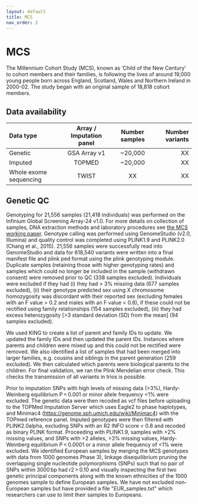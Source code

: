 ```yaml
---
layout: default
title: MCS
nav_order: 2
---
```


# **MCS**

The Millennium Cohort Study (MCS), known as ‘Child of the New Century’ to cohort members and their families, is following the lives of around 19,000 young people born across England, Scotland, Wales and Northern Ireland in 2000-02. The study began with an original sample of 18,818 cohort members. 

## Data availability 

| Data type       | Array / Imputation panel      |Number samples | Number variants  |
| :---            |    :----:   |    :----:     |     ---:   |        
| Genetic         | GSA Array v1   | ~20,000          | XX    |  
| Imputed        | TOPMED   | ~20,000          | XX    |  
| Whole exome sequencing| TWIST  | XX           | XX       |


## Genetic QC

Genotyping for 21,556 samples (21,418 individuals) was performed on the Infinium Global Screening Array-24 v1.0. For more details on collection of samples, DNA extraction methods and laboratory procedures see [the MCS working paper](https://cls.ucl.ac.uk/wp-content/uploads/2020/08/CLS-working-paper-2020-7-Collection-of-DNA-samples-and-genetic-data-at-scale-in-the-UK-Millennium-Cohort-Study.pdf).  Genotype calling was performed using GenomeStudio (v2.0, Illumina) and quality control was completed using PLINK1.9 and PLINK2.0 (Chang et al., 2015). 21,556 samples were successfully read into GenomeStudio and data for 618,540 variants were written into a final manifest file and plink ped format using the plink genotyping module. Duplicate samples (retaining those with higher genotyping rates) and samples which could no longer be included in the sample (withdrawn consent) were removed prior to QC (338 samples excluded). Individuals were excluded if they had (i) they had > 3% missing data (677 samples excluded), (ii) their genotype predicted sex using X chromosome homozygosity was discordant with their reported sex (excluding females with an F value > 0.2 and males with an F value < 0.8), if these could not be rectified using family relationships (154 samples excluded), (iii) they had excess heterozygosity [>3 standard deviation (SD) from the mean] (94 samples excluded). 

We used KING to create a list of parent and family IDs to update. We updated the family IDs and then updated the parent IDs. Instances where parents and children were mixed up and this could not be rectified were removed. We also identified a list of samples that had been merged into larger families, e.g. cousins and siblings in the parent generation (259 excluded). We then calculated which parents were biological parents to the children. For final validation, we ran the Plink Mendelian error check. This checks the transmission of all variants in trios is possible.

Prior to imputation SNPs with high levels of missing data (>3%), Hardy-Weinberg equilibrium P < 0.001 or minor allele frequency <1% were excluded. The genetic data were then recoded as vcf files before uploading to the TOPMed Imputation Server which uses Eagle2 to phase haplotypes, and Minimac4 (https://genome.sph.umich.edu/wiki/Minimac4) with the TOPmed reference panel. Imputed genotypes were then filtered with PLINK2.0alpha, excluding SNPs with an R2 INFO score < 0.8 and recoded as binary PLINK format. Proceeding with PLINK1.9, samples with >2% missing values, and SNPs with >2 alleles, >3% missing values, Hardy-Weinberg equilibrium P < 0.0001 or a minor allele frequency of <1% were excluded. We identified European samples by merging the MCS genotypes with data from 1000 genomes Phase 3), linkage disequilibrium pruning the overlapping single nucleotide polymorphisms (SNPs) such that no pair of SNPs within 3000 bp had r2 > 0.10 and visually inspecting the first two genetic principal components along with the known ethnicities of the 1000 genomes sample to define European samples. We have not excluded non-European samples but have provided a file "EUR_samples.txt" which researchers can use to limit their samples to Europeans. 


